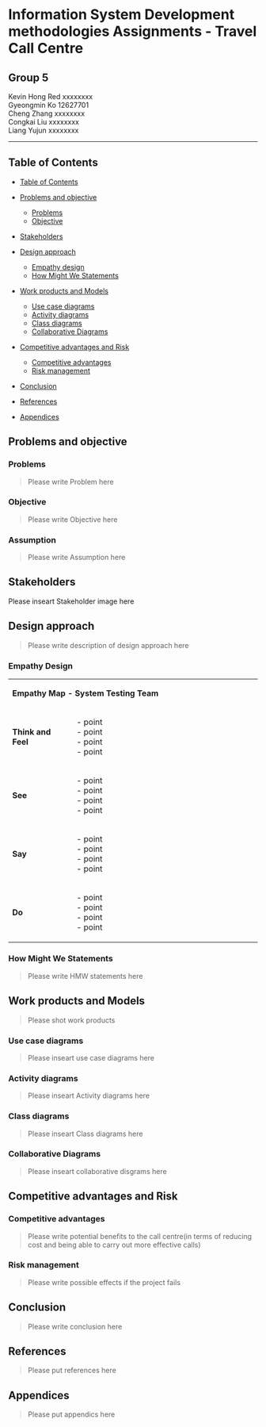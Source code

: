 Information System Development methodologies Assignments   - Travel Call Centre
===================
## Group 5
Kevin Hong Red xxxxxxxx    
Gyeongmin Ko  12627701  
Cheng Zhang xxxxxxxx  
Congkai Liu xxxxxxxx   
Liang Yujun xxxxxxxx  
- - - - - - - -
## Table of Contents 

<!--ts-->
- [Table of Contents](#table-of-contents)  

- [Problems and objective](#problems-and-objective)
    * [Problems](#problems)
    * [Objective](#objective)
  
- [Stakeholders](#stakeholders)

- [Design approach](#design-approach)
    * [Empathy design](#empathy-design)
    * [How Might We Statements](#how-might-we-statements)

- [Work products and Models](#work-products-and-models)
    * [Use case diagrams](#use-case-diagrams)
    * [Activity diagrams](#activity-diagrams)
    * [Class diagrams](#class-diagrams)
    * [Collaborative Diagrams](#collaborative-diagrams)

- [Competitive advantages and Risk](#competitive-advantages-and-risk)
    * [Competitive advantages](#competitive-advantages)
    * [Risk management](#risk-management)
    
- [Conclusion](#conclusion)

- [References](#references)

- [Appendices](#appendices)

<!--te-->

## Problems and objective
### Problems
> Please write Problem here
<!-- toc -->

### Objective
> Please write Objective here

### Assumption 
> Please write Assumption  here
<!-- toc -->

## Stakeholders
Please inseart Stakeholder image here

## Design approach
> Please write description of design approach here
<!-- toc -->

### Empathy Design
<!-- Use below HTML table fomat to update your Empathy map-----------

<table width="605">
	<tbody>
		<tr>
			<td colspan="2" width="1000">
				<p><strong>Empathy Map -&nbsp;Type your stakeholder here</strong></p>
			</td>
		</tr>
		<tr>
			<td width="122">
				<p><strong>Think and Feel</strong></p>
			</td>
			<td width="481">
				<p> - point <br />
                    - point <br />
                    - point <br />
                    - point </p>
			</td>
		</tr>
		<tr>
			<td width="122">
				<p><strong>See</strong></p>
			<td width="481">
				<p> - point <br />
                    - point <br />
                    - point <br />
                    - point </p>
			</td>
		</tr>
		<tr>
			<td width="122">
				<p><strong>Say</strong></p>
			</td>
			<td width="481">
				<p> - point <br />
                    - point <br />
                    - point <br />
                    - point </p>
			</td>
		</tr>
		<tr>
			<td width="122">
				<p><strong>Do</strong></p>
			</td>
			<td width="481">
				<p> - point <br />
                    - point <br />
                    - point <br />
                    - point </p>
			</td>
		</tr>
		<tr>
			<td width="122">
				<p><strong>Hear</strong></p>
			<td width="481">
				<p> - point <br />
                    - point <br />
                    - point <br />
                    - point </p>
			</td>
		</tr>
		<tr>
			<td width="122">
				<p><strong>Pain</strong></p>
			</td>
			<td width="481">
				<p> - point <br />
                    - point <br />
                    - point <br />
                    - point </p>
			</td>
		</tr>
		<tr>
			<td width="122">
				<p><strong>Gain</strong></p>
			</td>
			<td width="481">
				<p> - point <br />
                    - point <br />
                    - point <br />
                    - point </p>
			</td>
		</tr>
	</tbody>
</table>

-->

<!-- Gyeongmin Ko Eempathy map. -->
<table width="605">
	<tbody>
		<tr>
			<td colspan="2" width="1000">
				<p><strong>Empathy Map -&nbsp;System Testing Team</strong></p>
			</td>
		</tr>
		<tr>
			<td width="122">
				<p><strong>Think and Feel</strong></p>
			</td>
			<td width="481">
				<p> - point <br />
                    - point <br />
                    - point <br />
                    - point </p>
			</td>
		</tr>
		<tr>
			<td width="122">
				<p><strong>See</strong></p>
			<td width="481">
				<p> - point <br />
                    - point <br />
                    - point <br />
                    - point </p>
			</td>
		</tr>
		<tr>
			<td width="122">
				<p><strong>Say</strong></p>
			</td>
			<td width="481">
				<p> - point <br />
                    - point <br />
                    - point <br />
                    - point </p>
			</td>
		</tr>
		<tr>
			<td width="122">
				<p><strong>Do</strong></p>
			</td>
			<td width="481">
				<p> - point <br />
                    - point <br />
                    - point <br />
                    - point </p>
			</td>
		</tr>
		<tr>
</table>
    
            
### How Might We Statements 
> Please write HMW statements here


## Work products and Models
> Please shot work products 
<!-- toc -->

### Use case diagrams
> Please inseart use case diagrams here

### Activity diagrams
> Please inseart Activity diagrams here

### Class diagrams
> Please inseart Class diagrams here

### Collaborative Diagrams
> Please inseart collaborative disgrams here


## Competitive advantages and Risk
### Competitive advantages
> Please write potential benefits to the call centre(in terms of reducing cost and being able to carry out more effective calls)

### Risk management
> Please write possible effects if the project fails



## Conclusion
> Please write conclusion here


## References
> Please put references here



## Appendices
> Please put appendics here

